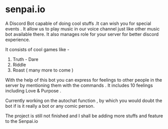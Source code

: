 # senpai.io




A Discord Bot capable of doing cool stuffs .It can wish you for special events . It allow us to play music in our voice channel just like other music bot available there.
It also manages role for your server for better discord experience.

It consists of cool games like -
1. Truth - Dare 
2. Riddle 
3. Roast
( many more to come )


With the help of this bot you can express for feelings to other people in the server by mentioning them with the commands .
It  includes 10 feelings including Love & Purpose .

Currently working on the autochat function , by which you would doubt the bot if is it really a bot or any comic person.

The project is still not finished and I shall be adding more stuffs and feature to the Senpai.io
